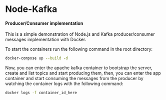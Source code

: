 # Node-Kafka

#### Producer/Consumer implementation

This is a simple demonstration of Node.js and Kafka producer/consumer messages implementation with Docker.

To start the containers run the following command in the root directory:

```bash
docker-compose up --build -d
```

Now, you can enter the apache kafka container to bootstrap the server, create and list topics and start producing them, then, you can enter the app container and start consuming the messages from the producer by watching the container logs with the following command:

```bash
docker logs -f container_id_here
```